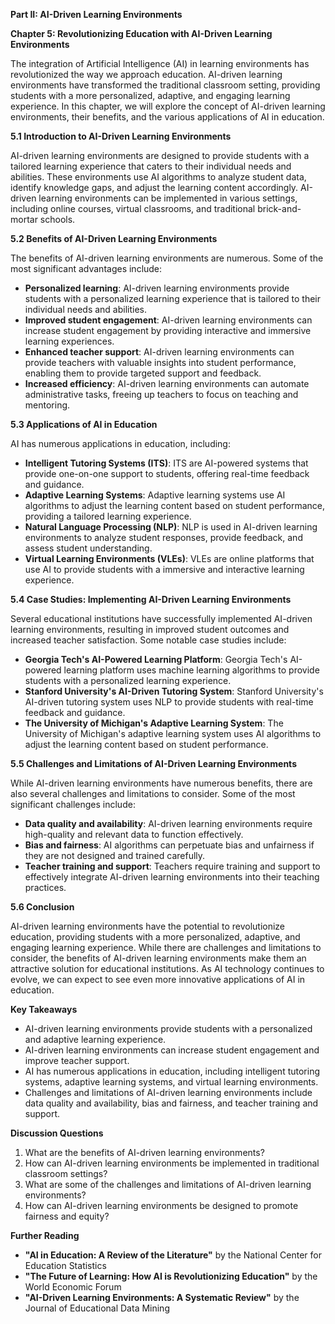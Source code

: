 **Part II: AI-Driven Learning Environments**

**Chapter 5: Revolutionizing Education with AI-Driven Learning Environments**

The integration of Artificial Intelligence (AI) in learning environments has revolutionized the way we approach education. AI-driven learning environments have transformed the traditional classroom setting, providing students with a more personalized, adaptive, and engaging learning experience. In this chapter, we will explore the concept of AI-driven learning environments, their benefits, and the various applications of AI in education.

**5.1 Introduction to AI-Driven Learning Environments**

AI-driven learning environments are designed to provide students with a tailored learning experience that caters to their individual needs and abilities. These environments use AI algorithms to analyze student data, identify knowledge gaps, and adjust the learning content accordingly. AI-driven learning environments can be implemented in various settings, including online courses, virtual classrooms, and traditional brick-and-mortar schools.

**5.2 Benefits of AI-Driven Learning Environments**

The benefits of AI-driven learning environments are numerous. Some of the most significant advantages include:

* **Personalized learning**: AI-driven learning environments provide students with a personalized learning experience that is tailored to their individual needs and abilities.
* **Improved student engagement**: AI-driven learning environments can increase student engagement by providing interactive and immersive learning experiences.
* **Enhanced teacher support**: AI-driven learning environments can provide teachers with valuable insights into student performance, enabling them to provide targeted support and feedback.
* **Increased efficiency**: AI-driven learning environments can automate administrative tasks, freeing up teachers to focus on teaching and mentoring.

**5.3 Applications of AI in Education**

AI has numerous applications in education, including:

* **Intelligent Tutoring Systems (ITS)**: ITS are AI-powered systems that provide one-on-one support to students, offering real-time feedback and guidance.
* **Adaptive Learning Systems**: Adaptive learning systems use AI algorithms to adjust the learning content based on student performance, providing a tailored learning experience.
* **Natural Language Processing (NLP)**: NLP is used in AI-driven learning environments to analyze student responses, provide feedback, and assess student understanding.
* **Virtual Learning Environments (VLEs)**: VLEs are online platforms that use AI to provide students with a immersive and interactive learning experience.

**5.4 Case Studies: Implementing AI-Driven Learning Environments**

Several educational institutions have successfully implemented AI-driven learning environments, resulting in improved student outcomes and increased teacher satisfaction. Some notable case studies include:

* **Georgia Tech's AI-Powered Learning Platform**: Georgia Tech's AI-powered learning platform uses machine learning algorithms to provide students with a personalized learning experience.
* **Stanford University's AI-Driven Tutoring System**: Stanford University's AI-driven tutoring system uses NLP to provide students with real-time feedback and guidance.
* **The University of Michigan's Adaptive Learning System**: The University of Michigan's adaptive learning system uses AI algorithms to adjust the learning content based on student performance.

**5.5 Challenges and Limitations of AI-Driven Learning Environments**

While AI-driven learning environments have numerous benefits, there are also several challenges and limitations to consider. Some of the most significant challenges include:

* **Data quality and availability**: AI-driven learning environments require high-quality and relevant data to function effectively.
* **Bias and fairness**: AI algorithms can perpetuate bias and unfairness if they are not designed and trained carefully.
* **Teacher training and support**: Teachers require training and support to effectively integrate AI-driven learning environments into their teaching practices.

**5.6 Conclusion**

AI-driven learning environments have the potential to revolutionize education, providing students with a more personalized, adaptive, and engaging learning experience. While there are challenges and limitations to consider, the benefits of AI-driven learning environments make them an attractive solution for educational institutions. As AI technology continues to evolve, we can expect to see even more innovative applications of AI in education.

**Key Takeaways**

* AI-driven learning environments provide students with a personalized and adaptive learning experience.
* AI-driven learning environments can increase student engagement and improve teacher support.
* AI has numerous applications in education, including intelligent tutoring systems, adaptive learning systems, and virtual learning environments.
* Challenges and limitations of AI-driven learning environments include data quality and availability, bias and fairness, and teacher training and support.

**Discussion Questions**

1. What are the benefits of AI-driven learning environments?
2. How can AI-driven learning environments be implemented in traditional classroom settings?
3. What are some of the challenges and limitations of AI-driven learning environments?
4. How can AI-driven learning environments be designed to promote fairness and equity?

**Further Reading**

* **"AI in Education: A Review of the Literature"** by the National Center for Education Statistics
* **"The Future of Learning: How AI is Revolutionizing Education"** by the World Economic Forum
* **"AI-Driven Learning Environments: A Systematic Review"** by the Journal of Educational Data Mining